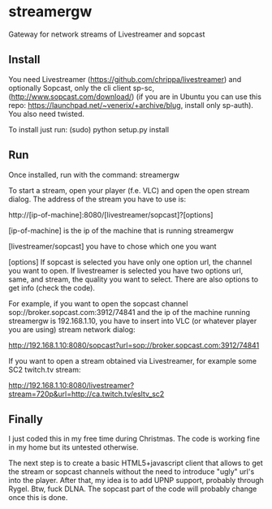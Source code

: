 streamergw
==========

Gateway for network streams of Livestreamer and sopcast

Install
-------

You need Livestreamer (https://github.com/chrippa/livestreamer) and optionally Sopcast, only the cli client sp-sc, (http://www.sopcast.com/download/) (if you are in Ubuntu you can use this repo: https://launchpad.net/~venerix/+archive/blug, install only sp-auth). You also need twisted.

To install just run: (sudo) python setup.py install

Run
---

Once installed, run with the command: streamergw

To start a stream, open your player (f.e. VLC) and open the open stream dialog. The address of the stream you have to use is:

http://[ip-of-machine]:8080/[livestreamer/sopcast]?[options]

[ip-of-machine] is the ip of the machine that is running streamergw

[livestreamer/sopcast] you have to chose which one you want

[options] If sopcast is selected you have only one option url, the channel you want to open. If livestreamer is selected you have two options url, same, and stream, the quality you want to select. There are also options to get info (check the code).

For example, if you want to open the sopcast channel sop://broker.sopcast.com:3912/74841 and the ip of the machine running streamergw is 192.168.1.10, you have to insert into VLC (or whatever player you are using) stream network dialog:

http://192.168.1.10:8080/sopcast?url=sop://broker.sopcast.com:3912/74841

If you want to open a stream obtained via Livestreamer, for example some SC2 twitch.tv stream:

http://192.168.1.10:8080/livestreamer?stream=720p&url=http://ca.twitch.tv/esltv_sc2

Finally
-------

I just coded this in my free time during Christmas. The code is working fine in my home but its untested otherwise.

The next step is to create a basic HTML5+javascript client that allows to get the stream or sopcast channels without the need to introduce "ugly" url's into the player. After that, my idea is to add UPNP support, probably through Rygel. Btw, fuck DLNA. The sopcast part of the code will probably change once this is done.
